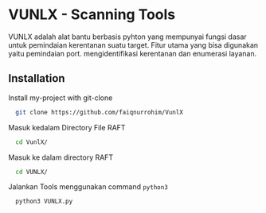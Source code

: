 # VUNLX - Scanning Tools

VUNLX adalah alat bantu berbasis pyhton yang mempunyai fungsi dasar untuk pemindaian kerentanan suatu target. Fitur utama yang bisa digunakan yaitu pemindaian port. mengidentifikasi kerentanan dan enumerasi layanan.

## Installation

Install my-project with git-clone

```bash
  git clone https://github.com/faiqnurrohim/VunlX
```

Masuk kedalam Directory File RAFT

```bash
  cd VunlX/
```

Masuk ke dalam directory RAFT
```bash
  cd VUNLX/

```  

Jalankan Tools menggunakan command `python3`
```bash
  python3 VUNLX.py
